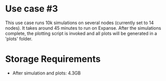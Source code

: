# Use case #3

This use case runs 10k simulations on several nodes (currently set to 14 nodes). It takes around 45 minutes to run on Expanse. After the simulations complete, the plotting script is invoked and all plots will be generated in a 'plots' folder.

# Storage Requirements

* After simulation and plots: 4.3GB
